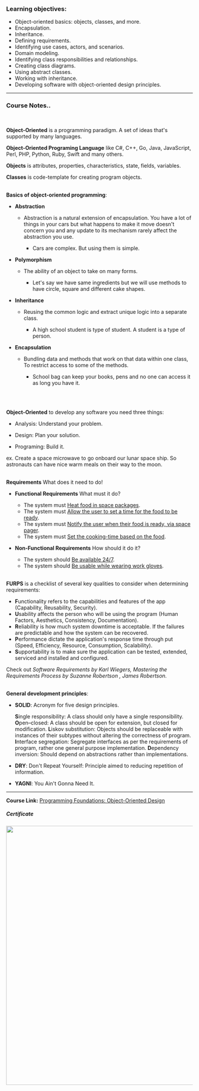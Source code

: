 ### Learning objectives:

- Object-oriented basics: objects, classes, and more.
- Encapsulation.
- Inheritance.
- Defining requirements.
- Identifying use cases, actors, and scenarios.
- Domain modeling.
- Identifying class responsibilities and relationships.
- Creating class diagrams.
- Using abstract classes.
- Working with inheritance.
- Developing software with object-oriented design principles.

------

### Course Notes..

</br>

**Object-Oriented** is a programming paradigm. A set of ideas that's supported by many languages.

**Object-Oriented Programing Language** like C#, C++, Go, Java, JavaScript, Perl, PHP, Python, Ruby, Swift and many others.

**Objects** is attributes, properties, characteristics, state, fields, variables.

**Classes** is code-template for creating program objects.
</br>
</br>

**Basics of object-oriented programming**:

* **Abstraction**

  * Abstraction is a natural extension of encapsulation.
    You have a lot of things in your cars but what happens to make it move doesn't concern you and any update to its mechanism rarely affect the abstraction you use.

    * Cars are complex. But using them is simple.

- **Polymorphism**

  * The ability of an object to take on many forms.

    * Let's say we have same ingredients but we will use methods to have circle, square and different cake shapes.

- **Inheritance** 

  * Reusing the common logic and extract unique logic into a separate class.

    * A high school student is type of student. A student is a type of person.

* **Encapsulation**

  * Bundling data and methods that work on that data within one class, To restrict access to some of the methods.

    * School bag can keep your books, pens and no one can access it as long you have it.

</br>
</br>

**Object-Oriented** to develop any software you need three things:

- Analysis: Understand your problem.

- Design: Plan your solution.

- Programing: Build it.

ex. Create a space microwave to go onboard our lunar space ship. So astronauts can have nice warm meals on their way to the moon.
</br>
</br>

**Requirements** What does it need to do!

- **Functional Requirements** What must it do?
  - The system must <u>Heat food in space packages</u>.
  - The system must  <u>Allow the user to set a time for the food to be ready</u>.
  - The system must  <u>Notify the user when their food is ready, via space pager</u>.
  - The system must  <u>Set the cooking-time based on the food</u>.

- **Non-Functional Requirements** How should it do it?
  - The system should <u>Be available 24/7</u>.
  - The system should <u>Be usable while wearing work gloves</u>.
    </br>
    </br>

**FURPS** is a checklist of several key qualities to consider when determining requirements:

- **F**unctionality refers to the capabilities and features of the app (Capability, Reusability, Security).
- **U**sability affects the person who will be using the program (Human Factors, Aesthetics, Consistency, Documentation).
- **R**eliability is how much system downtime is acceptable. If the failures are predictable and how the system can be recovered.
- **P**erformance dictate the application's response time through put (Speed, Efficiency, Resource, Consumption, Scalability). 
- **S**upportability is to make sure the application can be tested, extended, serviced and installed and configured.

Check out <i>Software Requirements by Karl Wiegers, Mastering the Requirements Process by Suzanne Robertson , James Robertson.</i>
</br>
</br>

**General development principles**:

- **SOLID**: Acronym for five design principles.

  **S**ingle responsibility: A class should only have a single responsibility.
  **O**pen–closed: A class should be open for extension, but closed for modification.
  **L**iskov substitution: Objects should be replaceable with instances of their subtypes without altering the correctness of program.
  **I**nterface segregation: Segregate interfaces as per the requirements of program, rather one general purpose implementation.
  **D**ependency inversion: Should depend on abstractions rather than implementations.

- **DRY**: Don't Repeat Yourself: Principle aimed to reducing repetition of information.

- **YAGNI**: You Ain't Gonna Need It.

---

**Course Link:** [Programming Foundations: Object-Oriented Design](https://www.linkedin.com/learning/programming-foundations-object-oriented-design-3)

<h5><a href="#certificate"></a>Certificate</h5>
<p align="center">
  <img  src="https://i.ibb.co/FnVSvDf/Programming-Foundations-Object-Oriented-Design.jpg" width="700">
</p>

